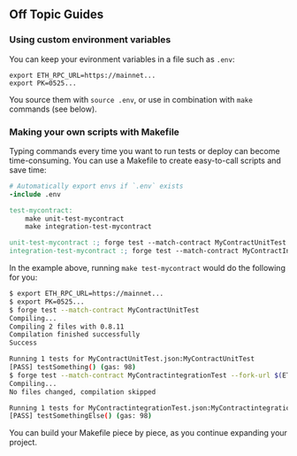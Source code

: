 ## Off Topic Guides

### Using custom environment variables

You can keep your evironment variables in a file such as `.env`:

```ignore
export ETH_RPC_URL=https://mainnet...
export PK=0525...
```

You source them with `source .env`, or use in combination with `make` commands (see below).

### Making your own scripts with Makefile

Typing commands every time you want to run tests or deploy can become time-consuming. You can use a Makefile to create easy-to-call scripts and save time:

```makefile
# Automatically export envs if `.env` exists
-include .env

test-mycontract:
    make unit-test-mycontract
    make integration-test-mycontract

unit-test-mycontract :; forge test --match-contract MyContractUnitTest
integration-test-mycontract :; forge test --match-contract MyContractIntegrationTest --fork-url $(ETH_RPC_URL)
```

In the example above, running `make test-mycontract` would do the following for you:

```bash
$ export ETH_RPC_URL=https://mainnet...
$ export PK=0525...
$ forge test --match-contract MyContractUnitTest
Compiling...
Compiling 2 files with 0.8.11
Compilation finished successfully
Success

Running 1 tests for MyContractUnitTest.json:MyContractUnitTest
[PASS] testSomething() (gas: 98)
$ forge test --match-contract MyContractintegrationTest --fork-url $(ETH_RPC_URL)
Compiling...
No files changed, compilation skipped

Running 1 tests for MyContractintegrationTest.json:MyContractintegrationTest
[PASS] testSomethingElse() (gas: 98)
```

You can build your Makefile piece by piece, as you continue expanding your project.